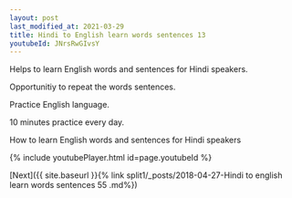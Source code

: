 ```yaml
---
layout: post
last_modified_at: 2021-03-29
title: Hindi to English learn words sentences 13 
youtubeId: JNrsRwGIvsY
---
```

 
 
Helps to learn English words and sentences for Hindi speakers.

Opportunitiy to repeat the words sentences. 

Practice English language. 
 
10 minutes practice every day. 
 
How to learn English words and sentences for Hindi speakers 
 
{% include youtubePlayer.html id=page.youtubeId %}
 
 
[Next]({{ site.baseurl }}{% link  split1/_posts/2018-04-27-Hindi to english learn words sentences 55 .md%})
 
